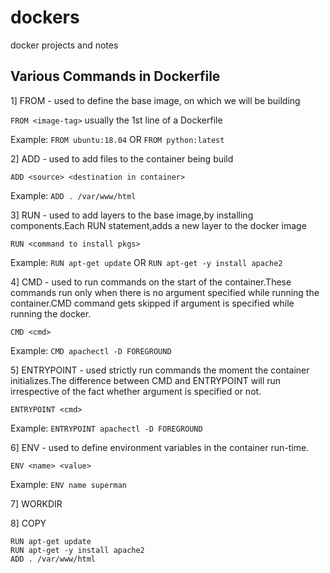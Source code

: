 # dockers
docker projects and notes


## Various Commands in Dockerfile

1] FROM - used to define the base image, on which we will be building

  `FROM <image-tag>` usually the 1st line of a Dockerfile
  
  Example:
    `FROM ubuntu:18.04` OR `FROM python:latest`
    
2] ADD - used to add files to the container being build
   
   `ADD <source> <destination in container>`
   
   Example:
      `ADD . /var/www/html`

3] RUN - used to add layers to the base image,by installing components.Each RUN statement,adds a new layer to the docker image
  
  `RUN <command to install pkgs>`
  
 Example:
    `RUN apt-get update` OR `RUN apt-get -y install apache2`

4] CMD - used to run commands on the start of the container.These commands run only when there is no argument specified while running the container.CMD command gets skipped if argument is specified while running the docker.
  
  `CMD <cmd>`
  
  Example:
  `CMD apachectl -D FOREGROUND`

5] ENTRYPOINT - used strictly run commands the moment the container initializes.The difference between CMD and ENTRYPOINT will run irrespective of the fact whether argument is specified or not.
 
`ENTRYPOINT <cmd>`

Example: `ENTRYPOINT apachectl -D FOREGROUND`

6] ENV - used to define environment variables in the container run-time.

`ENV <name> <value>`

Example: `ENV name superman`

7] WORKDIR

8] COPY

```FROM ubuntu
RUN apt-get update
RUN apt-get -y install apache2
ADD . /var/www/html
```
